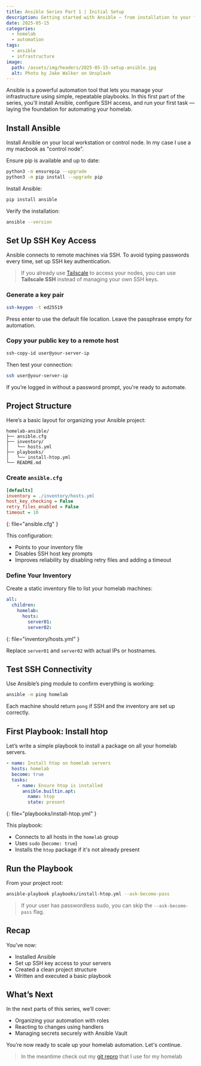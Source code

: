 ```yaml
---
title: Ansible Series Part 1 | Initial Setup
description: Getting started with Ansible — from installation to your first automated task.
date: 2025-05-15
categories:
  - homelab
  - automation
tags:
  - ansible
  - infrastructure
image:
  path: /assets/img/headers/2025-05-15-setup-ansible.jpg
  alt: Photo by Jake Walker on Unsplash
---
```


Ansible is a powerful automation tool that lets you manage your infrastructure using simple, repeatable playbooks. In this first part of the series, you'll install Ansible, configure SSH access, and run your first task — laying the foundation for automating your homelab.

## Install Ansible

Install Ansible on your local workstation or control node. In my case I use a my macbook as "control node".

Ensure pip is available and up to date:
```bash
python3 -m ensurepip --upgrade
python3 -m pip install --upgrade pip
```

Install Ansible:
```bash
pip install ansible
```

Verify the installation:
```bash
ansible --version
```

## Set Up SSH Key Access

Ansible connects to remote machines via SSH. To avoid typing passwords every time, set up SSH key authentication.

> If you already use [Tailscale](https://tailscale.com) to access your nodes, you can use **Tailscale SSH** instead of managing your own SSH keys.


### Generate a key pair

```bash
ssh-keygen -t ed25519
```

Press enter to use the default file location. Leave the passphrase empty for automation.

### Copy your public key to a remote host

```bash
ssh-copy-id user@your-server-ip
```

Then test your connection:

```bash
ssh user@your-server-ip
```

If you’re logged in without a password prompt, you're ready to automate.

## Project Structure

Here’s a basic layout for organizing your Ansible project:

```
homelab-ansible/
├── ansible.cfg
├── inventory/
│   └── hosts.yml
├── playbooks/
│   └── install-htop.yml
└── README.md
```

### Create `ansible.cfg`

```ini
[defaults]
inventory = ./inventory/hosts.yml
host_key_checking = False
retry_files_enabled = False
timeout = 10
```
{: file="ansible.cfg" }

This configuration:
- Points to your inventory file
- Disables SSH host key prompts
- Improves reliability by disabling retry files and adding a timeout

### Define Your Inventory

Create a static inventory file to list your homelab machines:

```yaml
all:
  children:
    homelab:
      hosts:
        server01:
        server02:
```
{: file="inventory/hosts.yml" }

Replace `server01` and `server02` with actual IPs or hostnames.



## Test SSH Connectivity

Use Ansible’s ping module to confirm everything is working:

```bash
ansible -m ping homelab
```

Each machine should return `pong` if SSH and the inventory are set up correctly.



## First Playbook: Install htop

Let’s write a simple playbook to install a package on all your homelab servers.

```yaml
- name: Install htop on homelab servers
  hosts: homelab
  become: true
  tasks:
    - name: Ensure htop is installed
      ansible.builtin.apt:
        name: htop
        state: present
```
{: file="playbooks/install-htop.yml" }

This playbook:
- Connects to all hosts in the `homelab` group
- Uses `sudo` (`become: true`)
- Installs the `htop` package if it's not already present

## Run the Playbook

From your project root:

```bash
ansible-playbook playbooks/install-htop.yml --ask-become-pass
```

> If your user has passwordless sudo, you can skip the `--ask-become-pass` flag.

## Recap

You’ve now:

- Installed Ansible
- Set up SSH key access to your servers
- Created a clean project structure
- Written and executed a basic playbook

## What’s Next

In the next parts of this series, we’ll cover:
- Organizing your automation with roles
- Reacting to changes using handlers
- Managing secrets securely with Ansible Vault

You’re now ready to scale up your homelab automation. Let's continue. 

> In the meantime check out my [git repro](https://github.com/svenvg93/ansible-homelab) that I use for my homelab
